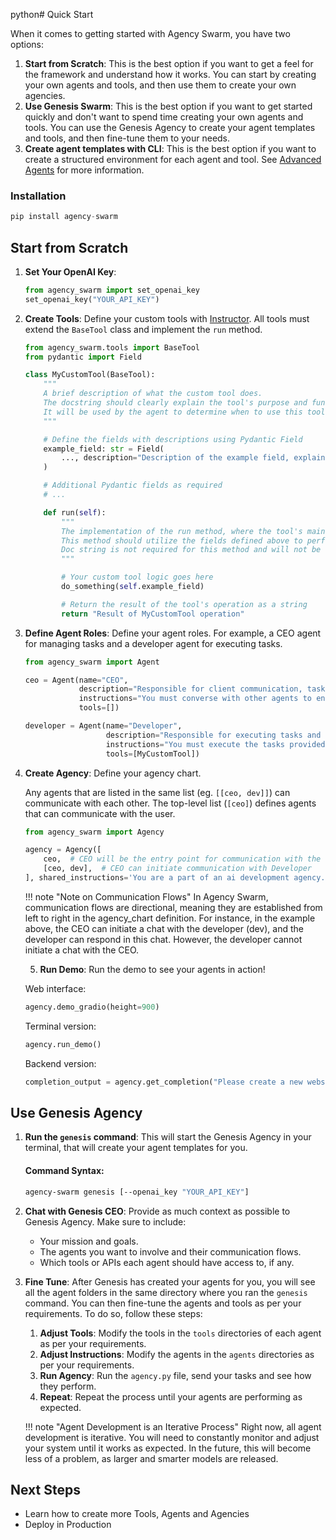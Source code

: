 python# Quick Start

When it comes to getting started with Agency Swarm, you have two options:

1. **Start from Scratch**: This is the best option if you want to get a feel for the framework and understand how it works. You can start by creating your own agents and tools, and then use them to create your own agencies.
2. **Use Genesis Swarm**: This is the best option if you want to get started quickly and don't want to spend time creating your own agents and tools. You can use the Genesis Agency to create your agent templates and tools, and then fine-tune them to your needs.
3. **Create agent templates with CLI**: This is the best option if you want to create a structured environment for each agent and tool. See [Advanced Agents](advanced-usage/agents.md) for more information.

### Installation

```python
pip install agency-swarm
```

## Start from Scratch

1. **Set Your OpenAI Key**:

    ```python
    from agency_swarm import set_openai_key
    set_openai_key("YOUR_API_KEY")
    ```

2. **Create Tools**: Define your custom tools with [Instructor](https://github.com/jxnl/instructor).
All tools must extend the `BaseTool` class and implement the `run` method.
    ```python
    from agency_swarm.tools import BaseTool
    from pydantic import Field

    class MyCustomTool(BaseTool):
        """
        A brief description of what the custom tool does.
        The docstring should clearly explain the tool's purpose and functionality.
        It will be used by the agent to determine when to use this tool.
        """

        # Define the fields with descriptions using Pydantic Field
        example_field: str = Field(
            ..., description="Description of the example field, explaining its purpose and usage for the Agent."
        )

        # Additional Pydantic fields as required
        # ...

        def run(self):
            """
            The implementation of the run method, where the tool's main functionality is executed.
            This method should utilize the fields defined above to perform the task.
            Doc string is not required for this method and will not be used by your agent.
            """

            # Your custom tool logic goes here
            do_something(self.example_field)

            # Return the result of the tool's operation as a string
            return "Result of MyCustomTool operation"
    ```


3. **Define Agent Roles**: Define your agent roles. For example, a CEO agent for managing tasks and a developer agent for executing tasks.

    ```python
    from agency_swarm import Agent

    ceo = Agent(name="CEO",
                description="Responsible for client communication, task planning and management.",
                instructions="You must converse with other agents to ensure complete task execution.", # can be a file like ./instructions.md
                tools=[])

    developer = Agent(name="Developer",
                      description="Responsible for executing tasks and providing feedback.",
                      instructions="You must execute the tasks provided by the CEO and provide feedback.", # can be a file like ./instructions.md
                      tools=[MyCustomTool])
    ```

4. **Create Agency**: Define your agency chart.

    Any agents that are listed in the same list (eg. `[[ceo, dev]]`) can communicate with each other. The top-level list (`[ceo]`) defines agents that can communicate with the user.

    ```python
    from agency_swarm import Agency

    agency = Agency([
        ceo,  # CEO will be the entry point for communication with the user
        [ceo, dev],  # CEO can initiate communication with Developer
    ], shared_instructions='You are a part of an ai development agency.\n\n') # shared instructions for all agents
    ```

    !!! note "Note on Communication Flows"
         In Agency Swarm, communication flows are directional, meaning they are established from left to right in the agency_chart definition. For instance, in the example above, the CEO can initiate a chat with the developer (dev), and the developer can respond in this chat. However, the developer cannot initiate a chat with the CEO.

   5. **Run Demo**:
   Run the demo to see your agents in action!

    Web interface:

    ```python
    agency.demo_gradio(height=900)
    ```

    Terminal version:

    ```python
    agency.run_demo()
    ```

    Backend version:

    ```python
    completion_output = agency.get_completion("Please create a new website for our client.", yield_messages=False)
    ```

## Use Genesis Agency

1. **Run the `genesis` command**: This will start the Genesis Agency in your terminal, that will create your agent templates for you.

    #### **Command Syntax:**

    ```bash
    agency-swarm genesis [--openai_key "YOUR_API_KEY"]
    ```

2. **Chat with Genesis CEO**: Provide as much context as possible to Genesis Agency. Make sure to include:
    - Your mission and goals.
    - The agents you want to involve and their communication flows.
    - Which tools or APIs each agent should have access to, if any.

3. **Fine Tune**: After Genesis has created your agents for you, you will see all the agent folders in the same directory where you ran the `genesis` command. You can then fine-tune the agents and tools as per your requirements. To do so, follow these steps:


      1. **Adjust Tools**: Modify the tools in the `tools` directories of each agent as per your requirements.
      2. **Adjust Instructions**: Modify the agents in the `agents` directories as per your requirements.
      3. **Run Agency**: Run the `agency.py` file, send your tasks and see how they perform.
      4. **Repeat**: Repeat the process until your agents are performing as expected.

    !!! note "Agent Development is an Iterative Process"
        Right now, all agent development is iterative. You will need to constantly monitor and adjust your system until it works as expected. In the future, this will become less of a problem, as larger and smarter models are released.

## Next Steps

- Learn how to create more Tools, Agents and Agencies
- Deploy in Production
